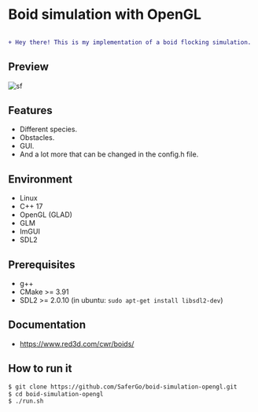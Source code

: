 # Boid simulation with OpenGL

```diff

+ Hey there! This is my implementation of a boid flocking simulation.

```

## Preview
![sf](https://user-images.githubusercontent.com/19228971/170995953-f7a6fd86-b46c-4d9f-89d8-4b71b1fdddbd.gif)


## Features
- Different species.
- Obstacles.
- GUI.
- And a lot more that can be changed in the config.h file.

## Environment
  - Linux
  - C++ 17
  - OpenGL (GLAD)
  - GLM
  - ImGUI
  - SDL2

## Prerequisites
- g++
- CMake >= 3.91
- SDL2 >= 2.0.10 (in ubuntu: `sudo apt-get install libsdl2-dev`)

## Documentation
- https://www.red3d.com/cwr/boids/

## How to run it

```diff
$ git clone https://github.com/SaferGo/boid-simulation-opengl.git
$ cd boid-simulation-opengl
$ ./run.sh
```
